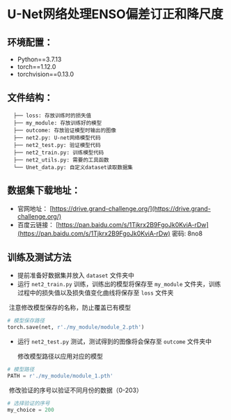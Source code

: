# U-Net网络处理ENSO偏差订正和降尺度

## 环境配置：
* Python==3.7.13
* torch==1.12.0
* torchvision==0.13.0

## 文件结构：
```
  ├── loss: 存放训练时的损失值  
  ├── my_module: 存放训练好的模型
  ├── outcome: 存放验证模型时输出的图像
  ├── net2.py: U-net网络模型代码
  ├── net2_test.py: 验证模型代码
  ├── net2_train.py: 训练模型代码
  ├── net2_utils.py: 需要的工具函数  
  └── Unet_data.py: 自定义dataset读取数据集
```

## 数据集下载地址：
* 官网地址： [https://drive.grand-challenge.org/](https://drive.grand-challenge.org/)
* 百度云链接： [https://pan.baidu.com/s/1Tjkrx2B9FgoJk0KviA-rDw](https://pan.baidu.com/s/1Tjkrx2B9FgoJk0KviA-rDw)  密码: 8no8


## 训练及测试方法
* 提前准备好数据集并放入 `dataset` 文件夹中
* 运行 `net2_train.py` 训练，训练出的模型将保存至 `my_module` 文件夹，训练过程中的损失值以及损失值变化曲线将保存至 `loss` 文件夹

​		注意修改模型保存的名称，防止覆盖已有模型

```python
# 模型保存路径
torch.save(net, r'./my_module/module_2.pth')
```

* 运行 `net2_test.py` 测试，测试得到的图像将会保存至 `outcome` 文件夹中

  修改模型路径以应用对应的模型

```python
# 模型路径
PATH = r'./my_module/module_1.pth'
```

​		修改验证的序号以验证不同月份的数据（0-203）

```python
# 选择验证的序号
my_choice = 200
```

